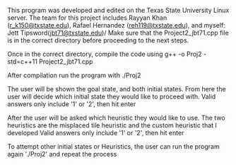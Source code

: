 This program was developed and edited on the Texas State University Linux server.
The team for this project includes Rayyan Khan (r_k150@txstate.edu), Rafael Hernandez (reh119@txstate.edu), and myself: Jett Tipsword(jbt71@txstate.edu)/
Make sure that the Project2_jbt71.cpp file is in the correct directory before proceeding to the next steps.

Once in the correct directory, compile the code using
g++ -o Proj2 -std=c++11 Project2_jbt71.cpp

After compilation run the program with
./Proj2

The user will be shown the goal state, and both initial states.
From here the user will decide which initial state they would like to proceed with.
Valid answers only include '1' or '2', then hit enter

After the user will be asked which heuristic they would like to use.
The two heuristics are the misplaced tile heuristic and the custom heuristic that I developed
Valid answers only include '1' or '2', then hit enter

To attempt other initial states or Heuristics, the user can run the program again './Proj2' and repeat the process
